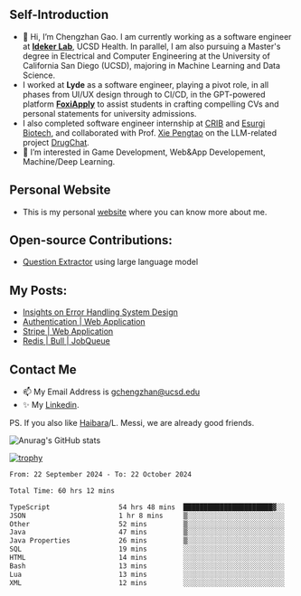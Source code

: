 ## Self-Introduction
- 👋 Hi, I’m Chengzhan Gao. I am currently working as a software engineer at **[Ideker Lab](https://idekerlab.ucsd.edu/)**, UCSD Health. In parallel, I am also pursuing a Master's degree in Electrical and Computer Engineering at the University of California San Diego (UCSD), majoring in Machine Learning and Data Science.
- I worked at **Lyde** as a software engineer, playing a pivot role, in all phases from UI/UX design through to CI/CD, in the GPT-powered platform **[FoxiApply](https://lyde.io)** to assist students in crafting compelling CVs and personal statements for university admissions.
- I also completed software engineer internship at [CRIB](https://apps.apple.com/us/app/crib-for-roommates/id6468918103?platform=iphone) and [Esurgi Biotech](https://myesurgi.com/), and collaborated with Prof. [Xie Pengtao](https://pengtaoxie.github.io/) on the LLM-related project [DrugChat](https://github.com/UCSD-AI4H/drugchat).
- 👀 I’m interested in Game Development, Web&App Developement, Machine/Deep Learning.

## Personal Website
-  This is my personal [website](https://gaochengzhan.netlify.app/) where you can know more about me.

## Open-source Contributions:
- [Question Extractor](https://github.com/nestordemeure/question_extractor) using large language model

## My Posts:
- [Insights on Error Handling System Design](https://gaochengzhan.netlify.app/post/error-handling/)
- [Authentication | Web Application](https://gaochengzhan.netlify.app/post/authentication/)
- [Stripe | Web Application](https://gaochengzhan.netlify.app/post/stripe/)
- [Redis | Bull | JobQueue](https://gaochengzhan.netlify.app/post/job-queue/)

## Contact Me
- 📫 My Email Address is gchengzhan@ucsd.edu
- ✨ My [Linkedin](https://www.linkedin.com/in/chengzhan-christoffel-gao/).

PS. If you also like [Haibara](https://www.detectiveconanworld.com/wiki/Ai_Haibara)/L. Messi, we are already good friends.

![Anurag's GitHub stats](https://github-readme-stats.vercel.app/api?username=GAOChengzhan&show_icons=true&theme=radical)

[![trophy](https://github-profile-trophy.vercel.app/?username=gaochengzhan&theme=flat&row=1&margin-w=12)](https://github.com/ryo-ma/github-profile-trophy)

<!--START_SECTION:waka-->

```txt
From: 22 September 2024 - To: 22 October 2024

Total Time: 60 hrs 12 mins

TypeScript                 54 hrs 48 mins  ██████████████████████▓░░   91.04 %
JSON                       1 hr 8 mins     ▒░░░░░░░░░░░░░░░░░░░░░░░░   01.91 %
Other                      52 mins         ▒░░░░░░░░░░░░░░░░░░░░░░░░   01.44 %
Java                       47 mins         ▒░░░░░░░░░░░░░░░░░░░░░░░░   01.31 %
Java Properties            26 mins         ▒░░░░░░░░░░░░░░░░░░░░░░░░   00.73 %
SQL                        19 mins         ░░░░░░░░░░░░░░░░░░░░░░░░░   00.54 %
HTML                       14 mins         ░░░░░░░░░░░░░░░░░░░░░░░░░   00.40 %
Bash                       13 mins         ░░░░░░░░░░░░░░░░░░░░░░░░░   00.39 %
Lua                        13 mins         ░░░░░░░░░░░░░░░░░░░░░░░░░   00.37 %
XML                        12 mins         ░░░░░░░░░░░░░░░░░░░░░░░░░   00.35 %
```

<!--END_SECTION:waka-->

<!---
gaochengzhan/gaochengzhan is a ✨ special ✨ repository because its `README.md` (this file) appears on your GitHub profile.
You can click the Preview link to take a look at your changes.
--->
